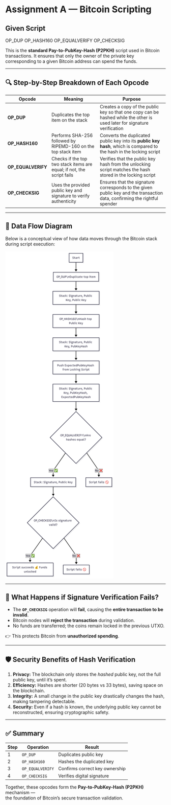 # Assignment A — Bitcoin Scripting

## Given Script

OP_DUP OP_HASH160 OP_EQUALVERIFY OP_CHECKSIG


This is the **standard Pay-to-PubKey-Hash (P2PKH)** script used in Bitcoin transactions. It ensures that only the owner of the private key corresponding to a given Bitcoin address can spend the funds.

---

## 🔍 Step-by-Step Breakdown of Each Opcode

| Opcode | Meaning | Purpose |
|--------|---------|---------|
| **OP_DUP** | Duplicates the top item on the stack | Creates a copy of the public key so that one copy can be hashed while the other is used later for signature verification |
| **OP_HASH160** | Performs SHA-256 followed by RIPEMD-160 on the top stack item | Converts the duplicated public key into its **public key hash**, which is compared to the hash in the locking script |
| **OP_EQUALVERIFY** | Checks if the top two stack items are equal; if not, the script fails | Verifies that the public key hash from the unlocking script matches the hash stored in the locking script |
| **OP_CHECKSIG** | Uses the provided public key and signature to verify authenticity | Ensures that the signature corresponds to the given public key and the transaction data, confirming the rightful spender |

---

## 🧠 Data Flow Diagram

Below is a conceptual view of how data moves through the Bitcoin stack during script execution:


![P2PKH Flowchart](bitcoin_script_flow.png)



---

## 🚨 What Happens if Signature Verification Fails?

- The **`OP_CHECKSIG`** operation will **fail**, causing the **entire transaction to be invalid**.  
- Bitcoin nodes will **reject the transaction** during validation.  
- No funds are transferred; the coins remain locked in the previous UTXO.  

👉 This protects Bitcoin from **unauthorized spending**.

---

## 🛡️ Security Benefits of Hash Verification

1. **Privacy:** The blockchain only stores the *hashed* public key, not the full public key, until it’s spent.  
2. **Efficiency:** Hashes are shorter (20 bytes vs 33 bytes), saving space on the blockchain.  
3. **Integrity:** A small change in the public key drastically changes the hash, making tampering detectable.  
4. **Security:** Even if a hash is known, the underlying public key cannot be reconstructed, ensuring cryptographic safety.

---

## ✅ Summary

| Step | Operation | Result |
|------|------------|---------|
| 1 | `OP_DUP` | Duplicates public key |
| 2 | `OP_HASH160` | Hashes the duplicated key |
| 3 | `OP_EQUALVERIFY` | Confirms correct key ownership |
| 4 | `OP_CHECKSIG` | Verifies digital signature |

Together, these opcodes form the **Pay-to-PubKey-Hash (P2PKH)** mechanism —  
the foundation of Bitcoin’s secure transaction validation.
